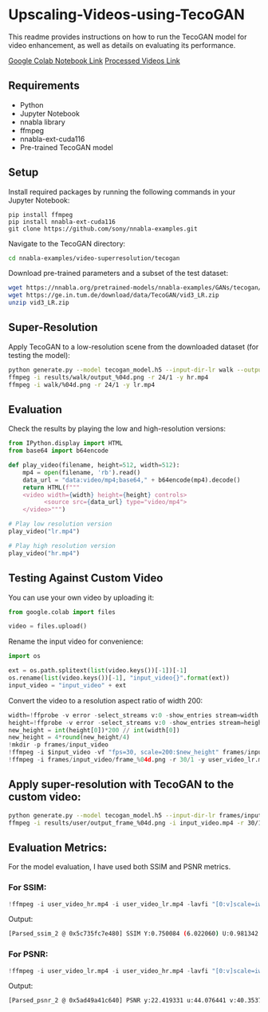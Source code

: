 # Upscaling-Videos-using-TecoGAN

This readme provides instructions on how to run the TecoGAN model for video enhancement, as well as details on evaluating its performance.

[Google Colab Notebook Link](https://colab.research.google.com/drive/1PeyhUNNX7OcL0KywTnjnCh70TSsKF8uC?usp=sharing)
[Processed Videos Link](https://drive.google.com/file/d/1JsyI1NQAbtRl4hnIdXXPywwyTsVDzhC9/view?usp=sharing)

## Requirements

* Python
* Jupyter Notebook
* nnabla library
* ffmpeg
* nnabla-ext-cuda116
* Pre-trained TecoGAN model

## Setup
Install required packages by running the following commands in your Jupyter Notebook:
```
pip install ffmpeg
pip install nnabla-ext-cuda116
git clone https://github.com/sony/nnabla-examples.git
```

Navigate to the TecoGAN directory:

```bash
cd nnabla-examples/video-superresolution/tecogan
```

Download pre-trained parameters and a subset of the test dataset:
```bash
wget https://nnabla.org/pretrained-models/nnabla-examples/GANs/tecogan/tecogan_model.h5
wget https://ge.in.tum.de/download/data/TecoGAN/vid3_LR.zip
unzip vid3_LR.zip
```

## Super-Resolution
Apply TecoGAN to a low-resolution scene from the downloaded dataset (for testing the model):

```bash
python generate.py --model tecogan_model.h5 --input-dir-lr walk --output-dir results/walk
ffmpeg -i results/walk/output_%04d.png -r 24/1 -y hr.mp4
ffmpeg -i walk/%04d.png -r 24/1 -y lr.mp4
```

## Evaluation
Check the results by playing the low and high-resolution versions:

```python
from IPython.display import HTML
from base64 import b64encode

def play_video(filename, height=512, width=512):
    mp4 = open(filename, 'rb').read()
    data_url = "data:video/mp4;base64," + b64encode(mp4).decode()
    return HTML(f"""
    <video width={width} height={height} controls>
          <source src={data_url} type="video/mp4">
    </video>""")

# Play low resolution version
play_video("lr.mp4")

# Play high resolution version
play_video("hr.mp4")
```

## Testing Against Custom Video
You can use your own video by uploading it:

```python
from google.colab import files

video = files.upload()
```

Rename the input video for convenience:

```python
import os

ext = os.path.splitext(list(video.keys())[-1])[-1]
os.rename(list(video.keys())[-1], "input_video{}".format(ext))
input_video = "input_video" + ext
```

Convert the video to a resolution aspect ratio of width 200:

```python
width=!ffprobe -v error -select_streams v:0 -show_entries stream=width -of csv=p=0 input_video.mp4
height=!ffprobe -v error -select_streams v:0 -show_entries stream=height -of csv=p=0 input_video.mp4
new_height = int(height[0])*200 // int(width[0])
new_height = 4*round(new_height/4)
!mkdir -p frames/input_video
!ffmpeg -i $input_video -vf "fps=30, scale=200:$new_height" frames/input_video/frame_%04d.png
!ffmpeg -i frames/input_video/frame_%04d.png -r 30/1 -y user_video_lr.mp4
```

## Apply super-resolution with TecoGAN to the custom video:

```bash
python generate.py --model tecogan_model.h5 --input-dir-lr frames/input_video/ --output-dir results/user
ffmpeg -i results/user/output_frame_%04d.png -i input_video.mp4 -r 30/1
```

## Evaluation Metrics:
For the model evaluation, I have used both SSIM and PSNR metrics.

### For SSIM:

```python
!ffmpeg -i user_video_hr.mp4 -i user_video_lr.mp4 -lavfi "[0:v]scale=iw*min(800/iw\,800/ih):ih*min(800/iw\,800/ih)[a];[1:v]scale=iw*min(800/iw\,800/ih):ih*min(800/iw\,800/ih)[b];[a][b]ssim" -f null -
```

Output:
```bash
[Parsed_ssim_2 @ 0x5c735fc7e480] SSIM Y:0.750084 (6.022060) U:0.981342 (17.291398) V:0.976813 (16.347605) All:0.902747 (10.120948)
```

### For PSNR:

```python
!ffmpeg -i user_video_lr.mp4 -i user_video_hr.mp4 -lavfi "[0:v]scale=iw*min(800/iw\,800/ih):ih*min(800/iw\,800/ih)[a];[1:v]scale=iw*min(800/iw\,800/ih):ih*min(800/iw\,800/ih)[b];[a][b]psnr" -f null -
```

Output:
```bash
[Parsed_psnr_2 @ 0x5ad49a41c640] PSNR y:22.419331 u:44.076441 v:40.353784 average:27.092135 min:26.469507 max:27.641027
```
